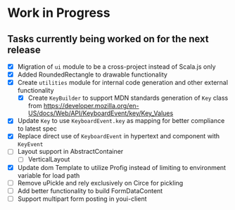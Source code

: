 # Work in Progress
## Tasks currently being worked on for the next release

* [X] Migration of `ui` module to be a cross-project instead of Scala.js only
* [X] Added RoundedRectangle to drawable functionality
* [X] Create `utilities` module for internal code generation and other external functionality
    * [X] Create `KeyBuilder` to support MDN standards generation of `Key` class from https://developer.mozilla.org/en-US/docs/Web/API/KeyboardEvent/key/Key_Values
* [X] Update `Key` to use `KeyboardEvent.key` as mapping for better compliance to latest spec
* [X] Replace direct use of `KeyboardEvent` in hypertext and component with `KeyEvent`
* [ ] Layout support in AbstractContainer
    * [ ] VerticalLayout
* [X] Update dom Template to utilize Profig instead of limiting to environment variable for load path
* [ ] Remove uPickle and rely exclusively on Circe for pickling
* [ ] Add better functionality to build FormDataContent
* [ ] Support multipart form posting in youi-client